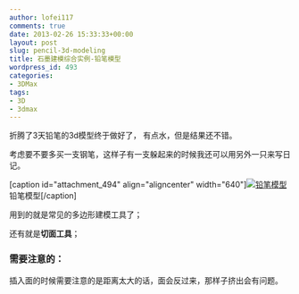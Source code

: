 ```yaml
---
author: lofei117
comments: true
date: 2013-02-26 15:33:33+00:00
layout: post
slug: pencil-3d-modeling
title: 石墨建模综合实例-铅笔模型
wordpress_id: 493
categories:
- 3DMax
tags:
- 3D
- 3dmax
---
```


折腾了3天铅笔的3d模型终于做好了， 有点水，但是结果还不错。

考虑要不要多买一支钢笔，这样子有一支躲起来的时候我还可以用另外一只来写日记。

[caption id="attachment_494" align="aligncenter" width="640"][![铅笔模型](http://blog.lofei.info/wp-content/uploads/2013/02/pencil.jpg)](http://blog.lofei.info/wp-content/uploads/2013/02/pencil.jpg) 铅笔模型[/caption]



用到的就是常见的多边形建模工具了；

还有就是**切面工具**；


### 需要注意的：


插入面的时候需要注意的是距离太大的话，面会反过来，那样子挤出会有问题。
